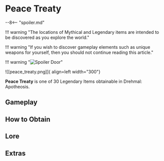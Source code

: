 # Peace Treaty

--8<-- "spoiler.md"

!!! warning "The locations of Mythical and Legendary items are intended to be discovered as you explore the world."

!!! warning "If you wish to discover gameplay elements such as unique weapons for yourself, then you should not continue reading this article."

!!! warning "![Spoiler Door](/assets/img/spoiler_door.png)"

![[peace_treaty.png]]{ align=left width="300"}

**Peace Treaty** is one of 30 Legendary Items obtainable in Drehmal: Apotheosis.

## Gameplay

## How to Obtain

## Lore

## Extras